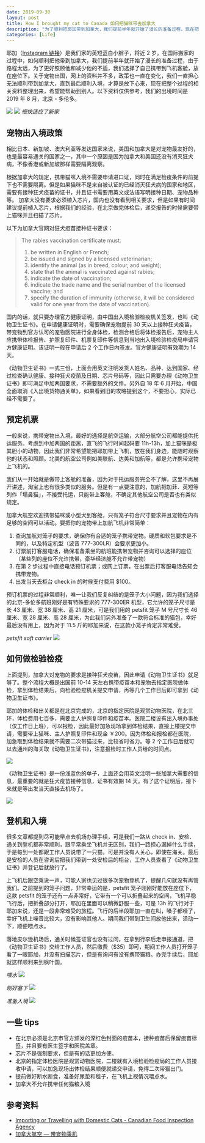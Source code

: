 ```yaml
---
date: 2019-09-30
layout: post
title: How I brought my cat to Canada 如何把猫咪带去加拿大
description: "为了顺利把耶加带到加拿大，我们提前半年就开始了漫长的准备过程，现在把整个过程的相关资料整理出来，希望能帮助到别人。"
categories: [Life]
---
```


耶加（[Instagram 链接](https://www.instagram.com/yirgathecat/)）是我们家的英短蓝白小胖子，将近 2 岁。在国际搬家的过程中，如何顺利把他带到加拿大，我们提前半年就开始了漫长的准备过程，由于路程太远，为了更好照顾他和减少他的不适，我们选择了自己携带到飞机客舱，放在座位下。关于宠物出国，网上的资料并不多，政策也一直在变化，我们一直担心无法顺利带到加拿大，直到最后顺利入境，才算是放下心来，现在把整个过程的相关资料整理出来，希望能帮助到别人。以下资料仅供参考，我们的出境时间是 2019 年 8 月，北京 - 多伦多。

![](/images/WechatIMG35.jpeg)
![](/images/WechatIMG38.jpeg)
*很快适应了新家*

## 宠物出入境政策
相比日本、新加坡、澳大利亚等发达国家来说，美国和加拿大是对宠物最友好的，也是最容易通关的国家之一，其中一个原因是因为加拿大和美国还没有消灭狂犬病，不像香港或新加坡那样需要隔离观察。

根据加拿大的规定，携带猫咪入境不需要申请进口证，同时在满足检疫条件的前提下也不需要隔离。但是如果猫咪不是来自被认证的已经消灭狂犬病的国家和地区，需要有接种狂犬疫苗的证书，并且证书需要用英文或法语写明接种日期、宠物品种等。 加拿大没有要求必须植入芯片，国内也没有看到相关要求，但是如果有时间建议提前植入芯片，根据我们的经验，在北京做完体检后，递交报告的时候需要带上猫咪并且扫描了芯片。

以下为加拿大官网对狂犬疫苗接种证书要求：
> The rabies vaccination certificate must:
> 1. be written in English or French;
> 2. be issued and signed by a licensed veterinarian;
> 3. identify the animal (as in breed, colour, and weight);
> 4. state that the animal is vaccinated against rabies;
> 5. indicate the date of vaccination;
> 6. indicate the trade name and the serial number of the licensed vaccine; and
> 7. specify the duration of immunity (otherwise, it will be considered valid for one year from the date of vaccination).

国内的话，就只要办理官方健康证明，由中国出入境检验检疫机关签发，也叫《动物卫生证书》。在申请健康证明时，需要确保宠物提前 30 天以上接种狂犬疫苗，带宠物到官方认可的宠物医院进行全身体检，检测合格后将体检报告后，宠物主人应携带体检报告、护照复印件、机票复印件等信息到当地出入境检验检疫局申请官方健康证明。该证明一般在申请后 2 个工作日内签发。官方健康证明有效期为 14 天。

《动物卫生证书》一式三份，上面会用英文注明发货人姓名、品种、达到国家、经过检查确认健康、接种狂犬疫苗及日期、芯片号码等，因此只需要办理《动物卫生证书》即可满足中加两国要求，不需要额外的文件。另外自 18 年 6 月开始，中国全面取消《入出境货物通关单》，如果看到旧的攻略提到这个，不要担心，实际已经不需要了。

## 预定机票

一般来说，携带宠物出入境，最好的选择是航空运输，大部分航空公司都能提供托运服务。考虑到中加两国的距离，直飞的飞行时间起码要 11h-13h，加上猫咪是极其胆小的动物，因此我们非常希望能把耶加带上飞机，放在我们身边，能随时观察他的状态和照顾。北美的航空公司例如美联航、达美和加航等，都是允许携带宠物上飞机的。

我们从一开始就是做带上客舱的准备，因为对于托运服务完全不了解，这里不再展开讲述，淘宝上也有很多类似的服务。但是有一点要注意的，加航把加菲、英短等列作「塌鼻猫」，不接受托运，只能带上客舱，不确定其他航空公司是否也有类似规定。

加拿大航空欢迎携带猫咪或小型犬到客舱，只有笼子符合尺寸要求并且宠物在内有足够的空间可以活动。要把你的宠物带上加航飞机非常简单：
1. 查询加航对笼子的要求，确保你有合适的笼子携带宠物。硬质和软包要求是不同的，以及特定机型（波音 777-300LR）会要求更加小。
2. 订票前打客服电话，确保准备乘坐的航班能携带宠物并咨询可以选择的座位（某些列的座位不允许携带，豪华经济舱不允许带宠物）
3. 在第 2 步过程中直接电话预订机票；或网上订票，在出票后打客服电话告知会携带宠物。
4. 出发当天去柜台 check in 的时候支付费用 $100。

预订机票的过程非常顺利，唯一让我们反复纠结的是笼子大小问题，因为我们选择的北京-多伦多航班刚好是有特殊要求的 777-300ER 机型，它允许的笼子尺寸是长 43 厘米、宽 38 厘米、高 21 厘米，可是我们用的 petsfit 笼子 M 号尺寸长 46 厘米、宽 28 厘米、高 28 厘米，为此我们另外准备了一款符合标准的猫包，幸好最后没有用上，因为对于 11.5 斤的耶加来说，在这款小笼子肯定非常难受。

*petsfit soft carrier*
![](/images/WechatIMG44.jpeg)

## 如何做检验检疫

上面提到，加拿大对宠物的要求是接种狂犬疫苗，因此申请《动物卫生证书》就足够了。整个流程大概是出国前 10-14 天左右携带疫苗本和宠物去指定医院做体检，拿到体检结果后，向检验检疫机关提交申请，再等几个工作日后即可拿到《动物卫生证书》。

耶加的体检和出关都是在北京完成的，北京的指定医院是观赏动物医院，在北三环，体检费用七百多，需要主人护照复印件和疫苗本。医院二楼设有出入境办事处（仅工作日上班），可以报检，因此最好加急现场拿到体检结果，直接上楼提交申请，需要带上猫咪、主人护照复印件和现金 ￥200。因为体检和报检都在医院，加急取到体检结果就不需要二次带猫过来，比较省时省力。等 2 个工作日后就可以去通州的海关取《动物卫生证书》，注意报检时工作人员给的时间点。

![](/images/WechatIMG43.jpeg)

《动物卫生证书》是一份浅蓝色的单子，上面还会用英文注明一些加拿大需要的信息，最重要的就是狂犬疫苗接种信息，证书有效期 14 天。有了这个证明后，接下来就是等出发当天直接去机场了。

![](/images/WechatIMG40.jpeg)

## 登机和入境

很多文章都提到尽可能早点去机场办理手续，可是我们一路从 check in、安检、通关到登机都非常顺利，跟平常乘坐飞机并无区别，我们一路担心漏掉什么手续，于是每到一处都跟工作人员说带了一只猫，可是并没有人关心，即使在海关。最后是安检的人员在咨询后把我们带到一处安检后的柜台，工作人员查看了《动物卫生证书》并登记后就放行了。

上飞机后跟空乘说一声，可能人家也见过很多次宠物登机了，提醒几句就没有再管我们。之前提到的笼子问题，非常幸运的是，petsfit 笼子刚刚好能放在座位下，这款 petsfit 的笼子还有一点非常好，它带有一个可以折叠起来的空间，飞机平稳飞行后，把折叠部分打开，耶加在里面可以稍微舒服一些，可是 13h 的飞行对于耶加来说，还是一段非常难受的旅程。飞行的后半段耶加一直在叫，嗓子都哑了，幸好飞机上噪音比较大，没有影响其他人。期间我们带到卫生间放他出来，活动一下，顺便喂点水。

落地皮尔逊机场后，通关时候签证官也没有过问，在拿到行李后走申报通道，把《动物卫生证书》交给工作人员，然后缴费（$35）即可，期间工作人员打开笼子看了一眼耶加，并没有扫描芯片，但是有询问有没有携带猫粮。办完手续后，耶加就这样顺利来到枫叶国。

*喂水*
![](/images/WechatIMG34.jpeg)

*刚好塞下*
![](/images/WechatIMG39.jpeg)

*准备入境*
![](/images/WechatIMG37.jpeg)

## 一些 tips

* 在北京必须是北京市官方颁发的深红色封面的疫苗本，接种疫苗后保留疫苗标签，并且要有医生签字和医院盖章。
* 芯片不是强制要求，但是有的话更加方便。
* 北京的指定体检医院是观赏动物医院，二楼就有入境检验检疫局的工作人员接收申请，可以加急现场出体检结果顺便就递交申请，免得二次带猫出门。
* 提前做好断水断食，准备好尿垫和毯子，在飞机上视情况喂点水。
* 加拿大不允许携带任何猫粮入境

## 参考资料

* [Importing or Travelling with Domestic Cats - Canadian Food Inspection Agency](http://www.inspection.gc.ca/animals/terrestrial-animals/imports/policies/live-animals/pets/cats/not-recognized-as-rabies-free/eng/1364961486824/1364961633165)
* [加拿大航空 — 带宠物乘机](https://www.aircanada.com/cn/zh/aco/home/plan/special-assistance/pets.html)
